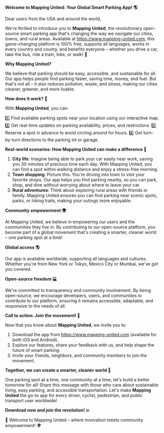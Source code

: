 **Welcome to Mapping United: Your Global Smart Parking App! 🌎**

Dear users from the USA and around the world,

We're thrilled to introduce you to **Mapping United**, the revolutionary open-source smart parking app that's changing the way we navigate our cities, towns, and rural areas. Available at https://www.mapping-united.com, this game-changing platform is 100% free, supports all languages, works in every country and county, and benefits everyone – whether you drive a car, take the bus, ride a train, bike, or walk! 🚀

**Why Mapping United?**

We believe that parking should be easy, accessible, and sustainable for all. Our app helps people find parking faster, saving time, money, and fuel. But that's not all – it also reduces pollution, waste, and stress, making our cities cleaner, greener, and more livable.

**How does it work? 🤔**

With **Mapping United**, you can:

1️⃣ Find available parking spots near your location using our interactive map.
2️⃣ Get real-time updates on parking availability, prices, and restrictions.
3️⃣ Reserve a spot in advance to avoid circling around for hours.
4️⃣ Get turn-by-turn directions to the parking lot or garage.

**Real-world scenarios: How Mapping United can make a difference 🌟**

1. **City life**: Imagine being able to park your car easily near work, saving you 30 minutes of precious time each day. With Mapping United, you can find a spot within walking distance and enjoy a stress-free morning.
2. **Town shopping**: Picture this: You're driving into town to visit your favorite shops. Our app helps you find parking nearby, so you can park, shop, and dine without worrying about where to leave your car.
3. **Rural adventures**: Think about exploring rural areas with friends or family. Mapping United ensures you can find parking near scenic spots, parks, or hiking trails, making your outings more enjoyable.

**Community empowerment 🌍**

At Mapping United, we believe in empowering our users and the communities they live in. By contributing to our open-source platform, you become part of a global movement that's creating a smarter, cleaner world – one parking spot at a time!

**Global access 🌎**

Our app is available worldwide, supporting all languages and cultures. Whether you're from New York or Tokyo, Mexico City or Mumbai, we've got you covered.

**Open-source freedom 💻**

We're committed to transparency and community involvement. By being open-source, we encourage developers, users, and communities to contribute to our platform, ensuring it remains accessible, adaptable, and responsive to the needs of all.

**Call to action: Join the movement! 🚀**

Now that you know about **Mapping United**, we invite you to:

1. Download the app from https://www.mapping-united.com (available for both iOS and Android).
2. Explore our features, share your feedback with us, and help shape the future of smart parking.
3. Invite your friends, neighbors, and community members to join the movement.

**Together, we can create a smarter, cleaner world 🌟**

One parking spot at a time, one community at a time, let's build a better tomorrow for all! Share this message with those who care about sustainable living, easy parking, and accessible transportation. Let's make **Mapping United** the go-to app for every driver, cyclist, pedestrian, and public transport user worldwide!

**Download now and join the revolution! 💥**

🎉 Welcome to Mapping United – where innovation meets community empowerment! 🌍